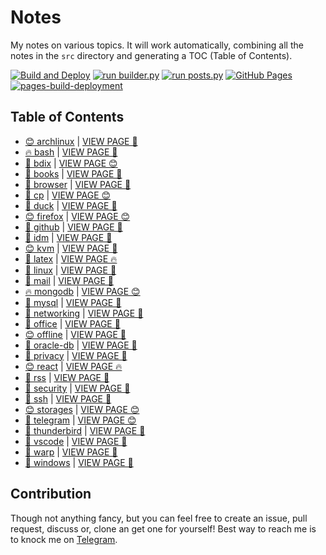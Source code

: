 # Notes

My notes on various topics. It will work automatically, combining all the notes in the `src` directory and generating a TOC (Table of Contents).

[![Build and Deploy](https://github.com/SharafatKarim/notes/actions/workflows/action.yml/badge.svg)](https://github.com/SharafatKarim/notes/actions/workflows/action.yml)
[![run builder.py](https://github.com/SharafatKarim/notes/actions/workflows/action.yml/badge.svg)](https://github.com/SharafatKarim/notes/actions/workflows/action.yml)
[![run posts.py](https://github.com/SharafatKarim/notes/actions/workflows/posts.yml/badge.svg)](https://github.com/SharafatKarim/notes/actions/workflows/posts.yml)
[![GitHub Pages](https://github.com/SharafatKarim/notes/actions/workflows/gh-pages.yml/badge.svg)](https://github.com/SharafatKarim/notes/actions/workflows/gh-pages.yml)
[![pages-build-deployment](https://github.com/SharafatKarim/notes/actions/workflows/pages/pages-build-deployment/badge.svg)](https://github.com/SharafatKarim/notes/actions/workflows/pages/pages-build-deployment)


## Table of Contents

- [😊 archlinux](src/archlinux.md) | <a href='https://sharafat.is-a.dev/notes/archlinux' target='_blank'>VIEW PAGE 🌟</a>
- [🔥 bash](src/bash.md) | <a href='https://sharafat.is-a.dev/notes/bash' target='_blank'>VIEW PAGE 👾</a>
- [🎸 bdix](src/bdix.md) | <a href='https://sharafat.is-a.dev/notes/bdix' target='_blank'>VIEW PAGE 😊</a>
- [👾 books](src/books.md) | <a href='https://sharafat.is-a.dev/notes/books' target='_blank'>VIEW PAGE 🎸</a>
- [🎸 browser](src/browser.md) | <a href='https://sharafat.is-a.dev/notes/browser' target='_blank'>VIEW PAGE 🌈</a>
- [🌟 cp](src/cp.md) | <a href='https://sharafat.is-a.dev/notes/cp' target='_blank'>VIEW PAGE 😊</a>
- [🤖 duck](src/duck.md) | <a href='https://sharafat.is-a.dev/notes/duck' target='_blank'>VIEW PAGE 🌟</a>
- [😊 firefox](src/firefox.md) | <a href='https://sharafat.is-a.dev/notes/firefox' target='_blank'>VIEW PAGE 😊</a>
- [🌈 github](src/github.md) | <a href='https://sharafat.is-a.dev/notes/github' target='_blank'>VIEW PAGE 🌈</a>
- [🚀 idm](src/idm.md) | <a href='https://sharafat.is-a.dev/notes/idm' target='_blank'>VIEW PAGE 🌈</a>
- [😊 kvm](src/kvm.md) | <a href='https://sharafat.is-a.dev/notes/kvm' target='_blank'>VIEW PAGE 🍕</a>
- [🌟 latex](src/latex.md) | <a href='https://sharafat.is-a.dev/notes/latex' target='_blank'>VIEW PAGE 🔥</a>
- [🌈 linux](src/linux.md) | <a href='https://sharafat.is-a.dev/notes/linux' target='_blank'>VIEW PAGE 🎸</a>
- [👾 mail](src/mail.md) | <a href='https://sharafat.is-a.dev/notes/mail' target='_blank'>VIEW PAGE 🍕</a>
- [🔥 mongodb](src/mongodb.md) | <a href='https://sharafat.is-a.dev/notes/mongodb' target='_blank'>VIEW PAGE 😊</a>
- [🤖 mysql](src/mysql.md) | <a href='https://sharafat.is-a.dev/notes/mysql' target='_blank'>VIEW PAGE 🌟</a>
- [👾 networking](src/networking.md) | <a href='https://sharafat.is-a.dev/notes/networking' target='_blank'>VIEW PAGE 🌟</a>
- [👾 office](src/office.md) | <a href='https://sharafat.is-a.dev/notes/office' target='_blank'>VIEW PAGE 🍕</a>
- [😊 offline](src/offline.md) | <a href='https://sharafat.is-a.dev/notes/offline' target='_blank'>VIEW PAGE 🌈</a>
- [🎸 oracle-db](src/oracle-db.md) | <a href='https://sharafat.is-a.dev/notes/oracle-db' target='_blank'>VIEW PAGE 🌟</a>
- [🌈 privacy](src/privacy.md) | <a href='https://sharafat.is-a.dev/notes/privacy' target='_blank'>VIEW PAGE 🌟</a>
- [😊 react](src/react.md) | <a href='https://sharafat.is-a.dev/notes/react' target='_blank'>VIEW PAGE 🔥</a>
- [🌈 rss](src/rss.md) | <a href='https://sharafat.is-a.dev/notes/rss' target='_blank'>VIEW PAGE 🤖</a>
- [🚀 security](src/security.md) | <a href='https://sharafat.is-a.dev/notes/security' target='_blank'>VIEW PAGE 👾</a>
- [🍕 ssh](src/ssh.md) | <a href='https://sharafat.is-a.dev/notes/ssh' target='_blank'>VIEW PAGE 🌟</a>
- [😊 storages](src/storages.md) | <a href='https://sharafat.is-a.dev/notes/storages' target='_blank'>VIEW PAGE 😊</a>
- [🌈 telegram](src/telegram.md) | <a href='https://sharafat.is-a.dev/notes/telegram' target='_blank'>VIEW PAGE 😊</a>
- [🎉 thunderbird](src/thunderbird.md) | <a href='https://sharafat.is-a.dev/notes/thunderbird' target='_blank'>VIEW PAGE 🎉</a>
- [🌈 vscode](src/vscode.md) | <a href='https://sharafat.is-a.dev/notes/vscode' target='_blank'>VIEW PAGE 🌈</a>
- [🍕 warp](src/warp.md) | <a href='https://sharafat.is-a.dev/notes/warp' target='_blank'>VIEW PAGE 🎸</a>
- [🌈 windows](src/windows.md) | <a href='https://sharafat.is-a.dev/notes/windows' target='_blank'>VIEW PAGE 👾</a>

## Contribution

Though not anything fancy, but you can feel free to create an issue, pull request, discuss or, clone an get one for yourself!
Best way to reach me is to knock me on [Telegram](https://t.me/SharafatKarim).

